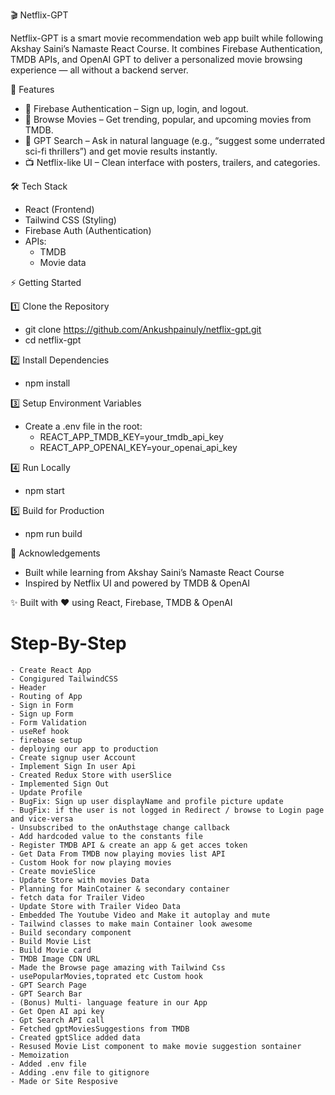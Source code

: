 🎬 Netflix-GPT

Netflix-GPT is a smart movie recommendation web app built while following Akshay Saini’s Namaste React Course.
It combines Firebase Authentication, TMDB APIs, and OpenAI GPT to deliver a personalized movie browsing experience — all without a backend server.

🚀 Features

- 🔐 Firebase Authentication – Sign up, login, and logout.
- 🎥 Browse Movies – Get trending, popular, and upcoming movies from TMDB.
- 🤖 GPT Search – Ask in natural language (e.g., “suggest some underrated sci-fi thrillers”) and get movie results instantly.
- 📺 Netflix-like UI – Clean interface with posters, trailers, and categories.


🛠️ Tech Stack

- React (Frontend)
- Tailwind CSS (Styling)
- Firebase Auth (Authentication)
- APIs:
    - TMDB
    - Movie data


⚡ Getting Started

1️⃣ Clone the Repository
- git clone https://github.com/Ankushpainuly/netflix-gpt.git
- cd netflix-gpt

2️⃣ Install Dependencies
- npm install

3️⃣ Setup Environment Variables

- Create a .env file in the root:
    - REACT_APP_TMDB_KEY=your_tmdb_api_key
    - REACT_APP_OPENAI_KEY=your_openai_api_key

4️⃣ Run Locally
- npm start

5️⃣ Build for Production
- npm run build


🙏 Acknowledgements

- Built while learning from Akshay Saini’s Namaste React Course
- Inspired by Netflix UI and powered by TMDB & OpenAI


✨ Built with ❤️ using React, Firebase, TMDB & OpenAI





# Step-By-Step

    - Create React App
    - Congigured TailwindCSS
    - Header
    - Routing of App
    - Sign in Form 
    - Sign up Form
    - Form Validation
    - useRef hook 
    - firebase setup
    - deploying our app to production
    - Create signup user Account
    - Implement Sign In user Api
    - Created Redux Store with userSlice
    - Implemented Sign Out
    - Update Profile
    - BugFix: Sign up user displayName and profile picture update
    - BugFix: if the user is not logged in Redirect / browse to Login page and vice-versa
    - Unsubscribed to the onAuthstage change callback
    - Add hardcoded value to the constants file
    - Register TMDB API & create an app & get acces token
    - Get Data From TMDB now playing movies list API
    - Custom Hook for now playing movies
    - Create movieSlice
    - Update Store with movies Data
    - Planning for MainCotainer & secondary container
    - fetch data for Trailer Video
    - Update Store with Trailer Video Data
    - Embedded The Youtube Video and Make it autoplay and mute
    - Tailwind classes to make main Container look awesome
    - Build secondary component
    - Build Movie List
    - Build Movie card
    - TMDB Image CDN URL
    - Made the Browse page amazing with Tailwind Css
    - usePopularMovies,toprated etc Custom hook
    - GPT Search Page
    - GPT Search Bar
    - (Bonus) Multi- language feature in our App
    - Get Open AI api key
    - Gpt Search API call
    - Fetched gptMoviesSuggestions from TMDB
    - Created gptSlice added data
    - Resused Movie List component to make movie suggestion sontainer
    - Memoization
    - Added .env file
    - Adding .env file to gitignore
    - Made or Site Resposive


    
